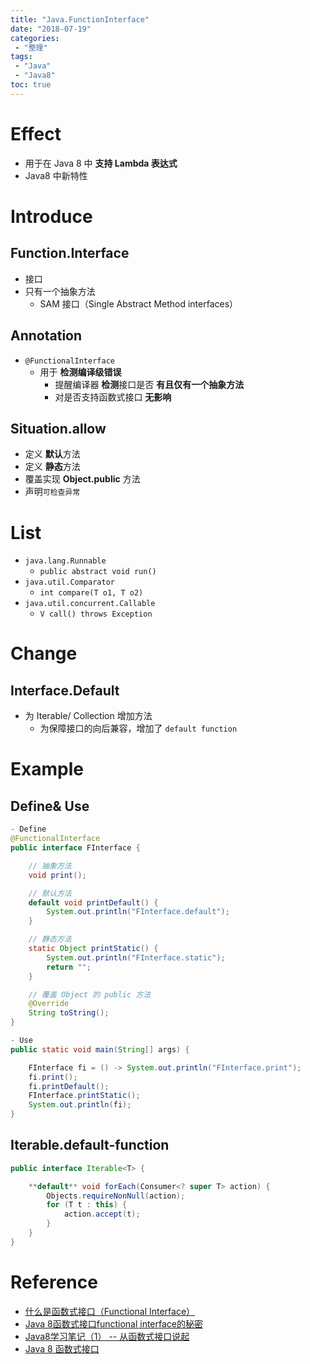 ```yaml
---
title: "Java.FunctionInterface"
date: "2018-07-19"
categories:
 - "整理"
tags:
 - "Java"
 - "Java8"
toc: true
---
```



# Effect
- 用于在 Java 8 中 **支持 Lambda 表达式**
- Java8 中新特性


# Introduce
## Function.Interface
- 接口
- 只有一个抽象方法
    - SAM 接口（Single Abstract Method interfaces）

## Annotation
- `@FunctionalInterface`
    - 用于 **检测编译级错误**
        - 提醒编译器 **检测**接口是否 **有且仅有一个抽象方法**
        - 对是否支持函数式接口 **无影响**

## Situation.allow
- 定义 **默认**方法
- 定义 **静态**方法
- 覆盖实现 **Object.public** 方法
- 声明`可检查异常`


# List
- `java.lang.Runnable`
    - `public abstract void run()`
- `java.util.Comparator`
    - `int compare(T o1, T o2)`
- `java.util.concurrent.Callable`
    - `V call() throws Exception`


# Change
## Interface.Default
- 为 Iterable/ Collection 增加方法
    - 为保障接口的向后兼容，增加了 `default function`


# Example
## Define& Use
```java
- Define
@FunctionalInterface
public interface FInterface {

    // 抽象方法
    void print();

    // 默认方法
    default void printDefault() {
        System.out.println("FInterface.default");
    }

    // 静态方法
    static Object printStatic() {
        System.out.println("FInterface.static");
        return "";
    }

    // 覆盖 Object 的 public 方法
    @Override
    String toString();
}

- Use
public static void main(String[] args) {

    FInterface fi = () -> System.out.println("FInterface.print");
    fi.print();
    fi.printDefault();
    FInterface.printStatic();
    System.out.println(fi);
}
```

## Iterable.default-function

```java
public interface Iterable<T> {

    **default** void forEach(Consumer<? super T> action) {
        Objects.requireNonNull(action);
        for (T t : this) {
            action.accept(t);
        }
    }
}
```


# Reference
- [什么是函数式接口（Functional Interface）](https://www.cnblogs.com/chenpi/p/5890144.html)
- [Java 8函数式接口functional interface的秘密](http://colobu.com/2014/10/28/secrets-of-java-8-functional-interface/#JDK_8%E4%B9%8B%E5%89%8D%E5%B7%B2%E6%9C%89%E7%9A%84%E5%87%BD%E6%95%B0%E5%BC%8F%E6%8E%A5%E5%8F%A3)
- [Java8学习笔记（1） -- 从函数式接口说起](https://blog.csdn.net/zxhoo/article/details/38349011)
- [Java 8 函数式接口](http://www.runoob.com/java/java8-functional-interfaces.html)